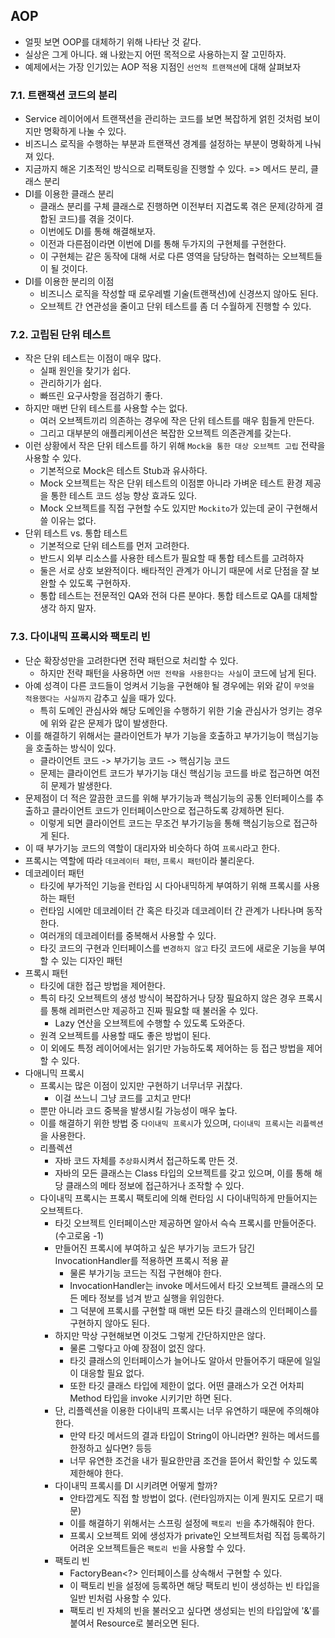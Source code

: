 ## AOP
- 얼핏 보면 OOP를 대체하기 위해 나타난 것 같다.
- 실상은 그게 아니다. 왜 나왔는지 어떤 목적으로 사용하는지 잘 고민하자.
- 예제에서는 가장 인기있는 AOP 적용 지점인 `선언적 트랜잭션`에 대해 살펴보자

### 7.1. 트랜잭션 코드의 분리
- Service 레이어에서 트랜잭션을 관리하는 코드를 보면 복잡하게 얽힌 것처럼 보이지만 명확하게 나눌 수 있다.
- 비즈니스 로직을 수행하는 부분과 트랜잭션 경계를 설정하는 부분이 명확하게 나눠져 있다.
- 지금까지 해온 기초적인 방식으로 리팩토링을 진행할 수 있다. => 메서드 분리, 클래스 분리
- DI를 이용한 클래스 분리
    - 클래스 분리를 구체 클래스로 진행하면 이전부터 지겹도록 겪은 문제(강하게 결합된 코드)를 겪을 것이다.
    - 이번에도 DI를 통해 해결해보자.
    - 이전과 다른점이라면 이번에 DI를 통해 두가지의 구현체를 구현한다.
    - 이 구현체는 같은 동작에 대해 서로 다른 영역을 담당하는 협력하는 오브젝트들이 될 것이다.
- DI를 이용한 분리의 이점
    - 비즈니스 로직을 작성할 때 로우레벨 기술(트랜잭션)에 신경쓰지 않아도 된다.
    - 오브젝트 간 연관성을 줄이고 단위 테스트를 좀 더 수월하게 진행할 수 있다.

### 7.2. 고립된 단위 테스트
- 작은 단위 테스트는 이점이 매우 많다.
  - 실패 원인을 찾기가 쉽다.
  - 관리하기가 쉽다.
  - 빠뜨린 요구사항을 점검하기 좋다.
- 하지만 매번 단위 테스트를 사용할 수는 없다.
  - 여러 오브젝트끼리 의존하는 경우에 작은 단위 테스트를 매우 힘들게 만든다.
  - 그리고 대부분의 애플리케이션은 복잡한 오브젝트 의존관계를 갖는다.
- 이런 상황에서 작은 단위 테스트를 하기 위해 `Mock을 통한 대상 오브젝트 고립` 전략을 사용할 수 있다.
  - 기본적으로 Mock은 테스트 Stub과 유사하다.
  - Mock 오브젝트는 작은 단위 테스트의 이점뿐 아니라 가벼운 테스트 환경 제공을 통한 테스트 코드 성능 향상 효과도 있다.
  - Mock 오브젝트를 직접 구현할 수도 있지만 `Mockito`가 있는데 굳이 구현해서 쓸 이유는 없다.
- 단위 테스트 vs. 통합 테스트
  - 기본적으로 단위 테스트를 먼저 고려한다.
  - 반드시 외부 리소스를 사용한 테스트가 필요할 때 통합 테스트를 고려하자
  - 둘은 서로 상호 보완적이다. 배타적인 관계가 아니기 때문에 서로 단점을 잘 보완할 수 있도록 구현하자.
  - 통합 테스트는 전문적인 QA와 전혀 다른 분야다. 통합 테스트로 QA를 대체할 생각 하지 말자.
  
### 7.3. 다이내믹 프록시와 팩토리 빈
- 단순 확장성만을 고려한다면 전략 패턴으로 처리할 수 있다.
  - 하지만 전략 패턴을 사용하면 `어떤 전략을 사용한다는 사실`이 코드에 남게 된다.
- 아예 성격이 다른 코드들이 엉켜서 기능을 구현해야 될 경우에는 위와 같이 `무엇을 적용했다는 사실까지` 감추고 싶을 때가 있다.
  - 특히 도메인 관심사와 해당 도메인을 수행하기 위한 기술 관심사가 엉키는 경우에 위와 같은 문제가 많이 발생한다.
- 이를 해결하기 위해서는 클라이언트가 부가 기능을 호출하고 부가기능이 핵심기능을 호출하는 방식이 있다.
  - 클라이언트 코드 -> 부가기능 코드 -> 핵심기능 코드
  - 문제는 클라이언트 코드가 부가기능 대신 핵심기능 코드를 바로 접근하면 여전히 문제가 발생한다.
- 문제점이 더 적은 깔끔한 코드를 위해 부가기능과 핵심기능의 공통 인터페이스를 추출하고 클라이언트 코드가 인터페이스만으로 접근하도록 강제하면 된다.
  - 이렇게 되면 클라이언트 코드는 무조건 부가기능을 통해 핵심기능으로 접근하게 된다.
- 이 때 부가기능 코드의 역할이 대리자와 비슷하다 하여 `프록시`라고 한다.
- 프록시는 역할에 따라 `데코레이터 패턴`, `프록시 패턴`이라 불리운다.
- 데코레이터 패턴
  - 타깃에 부가적인 기능을 런타임 시 다아내믹하게 부여하기 위해 프록시를 사용하는 패턴
  - 런타임 시에만 데코레이터 간 혹은 타깃과 데코레이터 간 관계가 나타나며 동작한다.
  - 여러개의 데코레이터를 중복해서 사용할 수 있다.
  - 타깃 코드의 구현과 인터페이스를 `변경하지 않고` 타깃 코드에 새로운 기능을 부여할 수 있는 디자인 패턴
- 프록시 패턴
  - 타깃에 대한 접근 방법을 제어한다.
  - 특히 타깃 오브젝트의 생성 방식이 복잡하거나 당장 필요하지 않은 경우 프록시를 통해 레퍼런스만 제공하고 진짜 필요할 때 불러올 수 있다.
    - Lazy 연산을 오브젝트에 수행할 수 있도록 도와준다.
  - 원격 오브젝트를 사용할 때도 좋은 방법이 된다.
  - 이 외에도 특정 레이어에서는 읽기만 가능하도록 제어하는 등 접근 방법을 제어할 수 있다.
- 다애니믹 프록시
  - 프록시는 많은 이점이 있지만 구현하기 너무너무 귀찮다.
    - 이걸 쓰느니 그냥 코드를 고치고 만다!
  - 뿐만 아니라 코드 중복을 발생시킬 가능성이 매우 높다.
  - 이를 해결하기 위한 방법 중 `다이내믹 프록시`가 있으며, `다이내믹 프록시`는 `리플렉션`을 사용한다.
  - 리플렉션
    - 자바 코드 자체를 `추상화`시켜서 접근하도록 만든 것.
    - 자바의 모든 클래스는 Class 타입의 오브젝트를 갖고 있으며, 이를 통해 해당 클래스의 메타 정보에 접근하거나 조작할 수 있다.
  - 다이내믹 프록시는 프록시 팩토리에 의해 런타임 시 다이내믹하게 만들어지는 오브젝트다.
    - 타깃 오브젝트 인터페이스만 제공하면 알아서 슥슥 프록시를 만들어준다. (수고로움 -1)
    - 만들어진 프록시에 부여하고 싶은 부가기능 코드가 담긴 InvocationHandler를 적용하면 프록시 적용 끝
      - 물론 부가기능 코드는 직접 구현해야 한다.
      - InvocationHandler는 invoke 메서드에서 타깃 오브젝트 클래스의 모든 메타 정보를 넘겨 받고 실행을 위임한다.
      - 그 덕분에 프록시를 구현할 때 매번 모든 타깃 클래스의 인터페이스를 구현하지 않아도 된다.
    - 하지만 막상 구현해보면 이것도 그렇게 간단하지만은 않다.
      - 물론 그렇다고 아예 장점이 없진 않다.
      - 타깃 클래스의 인터페이스가 늘어나도 알아서 만들어주기 때문에 일일이 대응할 필요 없다.
      - 또한 타깃 클래스 타입에 제한이 없다. 어떤 클래스가 오건 어차피 Method 타입을 invoke 시키기만 하면 된다.
    - 단, 리플렉션을 이용한 다이내믹 프록시는 너무 유연하기 때문에 주의해야 한다.
      - 만약 타깃 메서드의 결과 타입이 String이 아니라면? 원하는 메서드를 한정하고 싶다면? 등등
      - 너무 유연한 조건을 내가 필요한만큼 조건을 뜯어서 확인할 수 있도록 제한해야 한다.
    - 다이내믹 프록시를 DI 시키려면 어떻게 할까?
      - 안타깝게도 직접 할 방법이 없다. (런타임까지는 이게 뭔지도 모르기 때문)
      - 이를 해결하기 위해서는 스프링 설정에 `팩토리 빈`을 추가해줘야 한다.
      - 프록시 오브젝트 외에 생성자가 private인 오브젝트처럼 직접 등록하기 어려운 오브젝트들은 `팩토리 빈`을 사용할 수 있다.
    - 팩토리 빈
      - FactoryBean<?> 인터페이스를 상속해서 구현할 수 있다.
      - 이 팩토리 빈을 설정에 등록하면 해당 팩토리 빈이 생성하는 빈 타입을 일반 빈처럼 사용할 수 있다.
      - 팩토리 빈 자체의 빈을 불러오고 싶다면 생성되는 빈의 타입앞에 '&'를 붙여서 Resource로 불러오면 된다.
